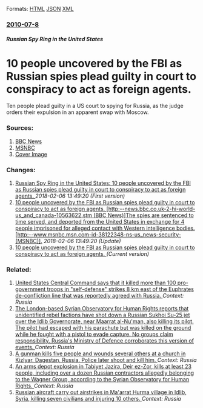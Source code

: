 
Formats: [HTML](/news/2010/07/8/10-people-uncovered-by-the-fbi-as-russian-spies-plead-guilty-in-court-to-conspiracy-to-act-as-foreign-agents.html)  [JSON](/news/2010/07/8/10-people-uncovered-by-the-fbi-as-russian-spies-plead-guilty-in-court-to-conspiracy-to-act-as-foreign-agents.json)  [XML](/news/2010/07/8/10-people-uncovered-by-the-fbi-as-russian-spies-plead-guilty-in-court-to-conspiracy-to-act-as-foreign-agents.xml)  

### [2010-07-8](/news/2010/07/8/index.md)

##### Russian Spy Ring in the United States
# 10 people uncovered by the FBI as Russian spies plead guilty in court to conspiracy to act as foreign agents. 

Ten people plead guilty in a US court to spying for Russia, as the judge orders their expulsion in an apparent swap with Moscow.


### Sources:

1. [BBC News](http://news.bbc.co.uk/2/hi/world/us_and_canada/10563622.stm)
2. [MSNBC](http://www.msnbc.msn.com/id/38122348/ns/us_news-security/)
2. [Cover Image](https://ichef-1.bbci.co.uk/news/1024/media/images/48287000/jpg/_48287557_48287198.jpg)

### Changes:

1. [Russian Spy Ring in the United States: 10 people uncovered by the FBI as Russian spies plead guilty in court to conspiracy to act as foreign agents. ](/news/2010/07/8/russian-spy-ring-in-the-united-states-10-people-uncovered-by-the-fbi-as-russian-spies-plead-guilty-in-court-to-conspiracy-to-act-as-foreign.md) _2018-02-06 13:49:20 (First version)_
2. [10 people uncovered by the FBI as Russian spies plead guilty in court to conspiracy to act as foreign agents. [http:--news.bbc.co.uk-2-hi-world-us_and_canada-10563622.stm (BBC News)]The spies are sentenced to time served, and deported from the United States in exchange for 4 people imprisoned for alleged contact with Western intelligence bodies. [http:--www.msnbc.msn.com-id-38122348-ns-us_news-security- (MSNBC)].](/news/2010/07/8/10-people-uncovered-by-the-fbi-as-russian-spies-plead-guilty-in-court-to-conspiracy-to-act-as-foreign-agents-http-news-bbc-co-uk-2-hi-wo.md) _2018-02-06 13:49:20 (Update)_
2. [10 people uncovered by the FBI as Russian spies plead guilty in court to conspiracy to act as foreign agents. ](/news/2010/07/8/10-people-uncovered-by-the-fbi-as-russian-spies-plead-guilty-in-court-to-conspiracy-to-act-as-foreign-agents.md) _(Current version)_

### Related:

1. [United States Central Command says that it killed more than 100 pro-government troops in "self-defense" strikes 8 km east of the Euphrates de-confliction line that was reportedly agreed with Russia. ](/news/2018/02/7/united-states-central-command-says-that-it-killed-more-than-100-pro-government-troops-in-self-defense-strikes-8-km-east-of-the-euphrates-d.md) _Context: Russia_
2. [The London-based Syrian Observatory for Human Rights reports that unidentified rebel factions have shot down a Russian Sukhoi Su-25 jet over the Idlib Governorate, near Maarrat al-Nu'man, also killing its pilot. The pilot had escaped with his parachute but was killed on the ground while he fought with a pistol to evade capture. No groups claim responsibility. Russia's Ministry of Defence corroborates this version of events. ](/news/2018/02/3/the-london-based-syrian-observatory-for-human-rights-reports-that-unidentified-rebel-factions-have-shot-down-a-russian-sukhoi-su-25-jet-over.md) _Context: Russia_
3. [A gunman kills five people and wounds several others at a church in Kizlyar, Dagestan, Russia. Police later shoot and kill him. ](/news/2018/02/18/a-gunman-kills-five-people-and-wounds-several-others-at-a-church-in-kizlyar-dagestan-russia-police-later-shoot-and-kill-him.md) _Context: Russia_
4. [An arms depot explosion in Tabiyet Jazira, Deir ez-Zor, kills at least 23 people, including over a dozen Russian contractors allegedly belonging to the Wagner Group, according to the Syrian Observatory for Human Rights. ](/news/2018/02/15/an-arms-depot-explosion-in-tabiyet-jazira-deir-ez-zor-kills-at-least-23-people-including-over-a-dozen-russian-contractors-allegedly-belon.md) _Context: Russia_
5. [Russian aircraft carry out airstrikes in Ma'arrat Hurma village in Idlib, Syria, killing seven civilians and injuring 10 others. ](/news/2018/02/14/russian-aircraft-carry-out-airstrikes-in-ma-arrat-hurma-village-in-idlib-syria-killing-seven-civilians-and-injuring-10-others.md) _Context: Russia_
